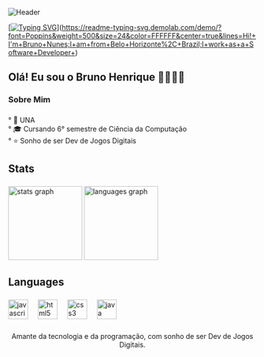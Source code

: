 ![Header](https://capsule-render.vercel.app/api?type=waving&height=150&color=gradient&text=Welcome&fontSize=40&fontAlign=50&fontAlignY=36)

[[![Typing SVG](https://readme-typing-svg.demolab.com?font=Poppins&weight=500&size=24&pause=1000&color=FFFFFF&center=true&vCenter=true&width=435&lines=Hi!+I'm+Bruno+Nunes;I+am+from+Belo+Horizonte%2C+Brazil;I+work+as+a+Software+Developer+)](https://git.io/typing-svg)](https://readme-typing-svg.demolab.com/demo/?font=Poppins&weight=500&size=24&color=FFFFFF&center=true&lines=Hi!+I'm+Bruno+Nunes;I+am+from+Belo+Horizonte%2C+Brazil;I+work+as+a+Software+Developer+)

<h2 align="left">Olá! Eu sou o Bruno Henrique ✌🏻👋🏻</h2>

###

<h3 align="left">Sobre Mim</h3>

###

<p align="left">
  °  🏢 UNA<br>
  ° 🎓 Cursando 6° semestre de Ciência da Computação<br>
  ° ⭐ Sonho de ser Dev de Jogos Digitais
</p>

###

<h2 align="left">Stats</h2>

###

<div align="left">
  <img src="https://github-readme-stats.vercel.app/api?username=Bnunes216&hide_title=false&hide_rank=false&show_icons=false&include_all_commits=true&count_private=true&disable_animations=false&theme=codeSTACKr&locale=en&hide_border=false&order=1" height="150" alt="stats graph"  />
  <img src="https://github-readme-stats.vercel.app/api/top-langs?username=Bnunes216&locale=en&hide_title=false&layout=compact&card_width=320&langs_count=5&theme=codeSTACKr&hide_border=false&order=2" height="150" alt="languages graph"  />
</div>

###

<h2 align="left">Languages</h2>

###

<div align="left">
  <img src="https://cdn.jsdelivr.net/gh/devicons/devicon/icons/javascript/javascript-original.svg" height="40" alt="javascript logo"  />
  <img width="12" />
  <img src="https://cdn.jsdelivr.net/gh/devicons/devicon/icons/html5/html5-original.svg" height="40" alt="html5 logo"  />
  <img width="12" />
  <img src="https://cdn.jsdelivr.net/gh/devicons/devicon/icons/css3/css3-original.svg" height="40" alt="css3 logo"  />
  <img width="12" />
  <img src="https://cdn.jsdelivr.net/gh/devicons/devicon/icons/java/java-original.svg" height="40" alt="java logo"  />
</div>

###

<p align="center">Amante da tecnologia e da programação, com sonho de ser Dev de Jogos Digitais.</p>

###
